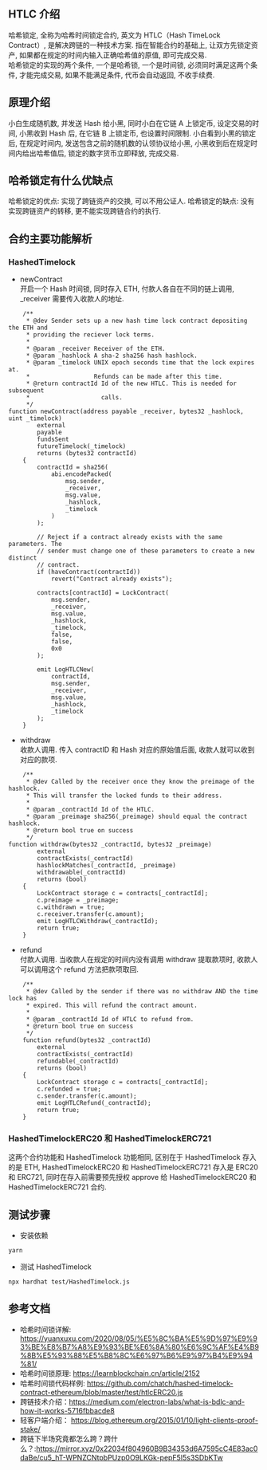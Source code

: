 ## HTLC 介绍

哈希锁定, 全称为哈希时间锁定合约, 英文为 HTLC（Hash TimeLock Contract）, 是解决跨链的一种技术方案. 指在智能合约的基础上, 让双方先锁定资产, 如果都在规定的时间内输入正确哈希值的原值, 即可完成交易.  
哈希锁定的实现的两个条件, 一个是哈希锁, 一个是时间锁, 必须同时满足这两个条件, 才能完成交易, 如果不能满足条件, 代币会自动返回, 不收手续费.

## 原理介绍

小白生成随机数, 并发送 Hash 给小黑, 同时小白在它链 A 上锁定币, 设定交易的时间, 小黑收到 Hash 后, 在它链 B 上锁定币, 也设置时间限制.
小白看到小黑的锁定后, 在规定时间内, 发送包含之前的随机数的认领协议给小黑, 小黑收到后在规定时间内给出哈希值后, 锁定的数字货币立即释放, 完成交易.

## 哈希锁定有什么优缺点

哈希锁定的优点: 实现了跨链资产的交换, 可以不用公证人.
哈希锁定的缺点: 没有实现跨链资产的转移, 更不能实现跨链合约的执行.

## 合约主要功能解析

### HashedTimelock

- newContract  
  开启一个 Hash 时间锁, 同时存入 ETH, 付款人各自在不同的链上调用, \_receiver 需要传入收款人的地址.

```solidity
    /**
     * @dev Sender sets up a new hash time lock contract depositing the ETH and
     * providing the reciever lock terms.
     *
     * @param _receiver Receiver of the ETH.
     * @param _hashlock A sha-2 sha256 hash hashlock.
     * @param _timelock UNIX epoch seconds time that the lock expires at.
     *                  Refunds can be made after this time.
     * @return contractId Id of the new HTLC. This is needed for subsequent
     *                    calls.
     */
function newContract(address payable _receiver, bytes32 _hashlock, uint _timelock)
        external
        payable
        fundsSent
        futureTimelock(_timelock)
        returns (bytes32 contractId)
    {
        contractId = sha256(
            abi.encodePacked(
                msg.sender,
                _receiver,
                msg.value,
                _hashlock,
                _timelock
            )
        );

        // Reject if a contract already exists with the same parameters. The
        // sender must change one of these parameters to create a new distinct
        // contract.
        if (haveContract(contractId))
            revert("Contract already exists");

        contracts[contractId] = LockContract(
            msg.sender,
            _receiver,
            msg.value,
            _hashlock,
            _timelock,
            false,
            false,
            0x0
        );

        emit LogHTLCNew(
            contractId,
            msg.sender,
            _receiver,
            msg.value,
            _hashlock,
            _timelock
        );
    }
```

- withdraw  
  收款人调用. 传入 contractID 和 Hash 对应的原始值后面, 收款人就可以收到对应的款项.

```solidity
    /**
     * @dev Called by the receiver once they know the preimage of the hashlock.
     * This will transfer the locked funds to their address.
     *
     * @param _contractId Id of the HTLC.
     * @param _preimage sha256(_preimage) should equal the contract hashlock.
     * @return bool true on success
     */
function withdraw(bytes32 _contractId, bytes32 _preimage)
        external
        contractExists(_contractId)
        hashlockMatches(_contractId, _preimage)
        withdrawable(_contractId)
        returns (bool)
    {
        LockContract storage c = contracts[_contractId];
        c.preimage = _preimage;
        c.withdrawn = true;
        c.receiver.transfer(c.amount);
        emit LogHTLCWithdraw(_contractId);
        return true;
    }
```

- refund  
  付款人调用. 当收款人在规定的时间内没有调用 withdraw 提取款项时, 收款人可以调用这个 refund 方法把款项取回.

```solidity
    /**
     * @dev Called by the sender if there was no withdraw AND the time lock has
     * expired. This will refund the contract amount.
     *
     * @param _contractId Id of HTLC to refund from.
     * @return bool true on success
     */
    function refund(bytes32 _contractId)
        external
        contractExists(_contractId)
        refundable(_contractId)
        returns (bool)
    {
        LockContract storage c = contracts[_contractId];
        c.refunded = true;
        c.sender.transfer(c.amount);
        emit LogHTLCRefund(_contractId);
        return true;
    }
```

### HashedTimelockERC20 和 HashedTimelockERC721

这两个合约功能和 HashedTimelock 功能相同, 区别在于 HashedTimelock 存入的是 ETH, HashedTimelockERC20 和 HashedTimelockERC721 存入是 ERC20 和 ERC721, 同时在存入前需要预先授权 approve 给 HashedTimelockERC20 和 HashedTimelockERC721 合约.

## 测试步骤

- 安装依赖

```bash
yarn
```

- 测试 HashedTimelock

```bash
npx hardhat test/HashedTimelock.js
```

## 参考文档

- 哈希时间锁详解: <https://yuanxuxu.com/2020/08/05/%E5%8C%BA%E5%9D%97%E9%93%BE%E8%B7%A8%E9%93%BE%E6%8A%80%E6%9C%AF%E4%B9%8B%E5%93%88%E5%B8%8C%E6%97%B6%E9%97%B4%E9%94%81/>
- 哈希时间锁原理: <https://learnblockchain.cn/article/2152>
- 哈希时间锁代码样例: <https://github.com/chatch/hashed-timelock-contract-ethereum/blob/master/test/htlcERC20.js>
- 跨链技术介绍：https://medium.com/electron-labs/what-is-bdlc-and-how-it-works-5716fbbacde8
- 轻客户端介绍： https://blog.ethereum.org/2015/01/10/light-clients-proof-stake/
- 跨链下半场究竟都怎么跨？跨什么？:https://mirror.xyz/0x22034f804960B9B34353d6A7595cC4E83ac0daBe/cu5_hT-WPNZCNtpbPUzp0O9LKGk-pepF5I5s3SDbKTw
